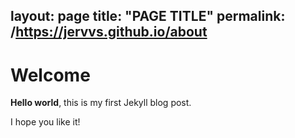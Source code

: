 
layout: page
title: "PAGE TITLE"
permalink: /https://jervvs.github.io/about
---

# Welcome

**Hello world**, this is my first Jekyll blog post.

I hope you like it!